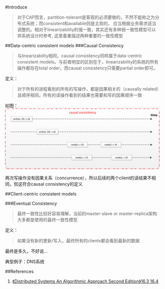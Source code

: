 #Introduce
>对于CAP而言，partition-tolerant是客观的必须要做的，不然不能称之为分布式系统；而consistent和available则是主观的，
>应当根据业务需求适当调整的。相对于linearizability的强一致，其实还有多种弱一致性模型可以供系统设计时参考, 这里着重描述两种重要的一致性模型

##Data-centric consistent models
###Causal Consistency
> 与linearizability相同，causal consistency同样属于data-centric consistent models。与前者明显的区别在于，linearizability的系统的所有操作都存在total order，而causal consistency只需要partial order即可。

定义：
> 对于所有的进程看到的所有的写操作，都是因果相关的（causally related）且顺序相同。所有的读操作看到的结果也需要和写的因果顺序一致

如图：
![Alt text](https://github.com/1Feng/learn-distributed-systems/blob/master/theory/consistency/weak-consistency/images/causal-consistency.png)

两次写操作没有因果关系（concurrence），所以后续的两个client的读结果不相同，但这符合causal consistency的定义


##Client-centric consistent models

###Eventual Consistency

> 最终一致性比较好容易理解，当前的master-slave or master-replica架构大多都是使用的最终一致性模型

定义：
> 如果没有新的更新/写入，最终所有的clients都会看到最新的数据

最终是多久，不好说...

典型例子：DNS系统

##References
1. [《Distributed Systems An Algorithmic Approach Second Edition》16.3 16.4](https://www.amazon.com/Distributed-Systems-Algorithmic-Approach-Information/dp/1466552972)
